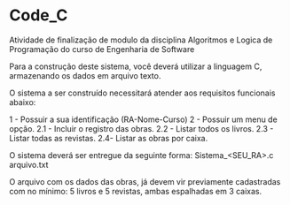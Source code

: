 # Code_C
Atividade de finalização de modulo da disciplina Algoritmos e Logica de Programação do curso de Engenharia de Software

 Para a construção deste sistema, você deverá utilizar a linguagem C, armazenando os dados em arquivo texto. 

O sistema a ser construído necessitará atender aos requisitos funcionais abaixo:

1 - Possuir a sua identificação (RA-Nome-Curso)
2 - Possuir um menu de opção.
2.1 - Incluir o registro das obras.
2.2 - Listar todos os livros.
2.3 - Listar todas as revistas.
2.4- Listar as obras por caixa.

O sistema deverá ser entregue da seguinte forma:
Sistema_<SEU_RA>.c
arquivo.txt
 

O arquivo com os dados das obras, já devem vir previamente cadastradas com no mínimo: 5 livros e 5 revistas, ambas espalhadas em 3 caixas.
